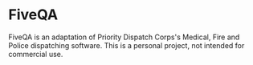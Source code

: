 # FiveQA
FiveQA is an adaptation of Priority Dispatch Corps's Medical, Fire and Police dispatching software. This is a personal project, not intended for commercial use.
